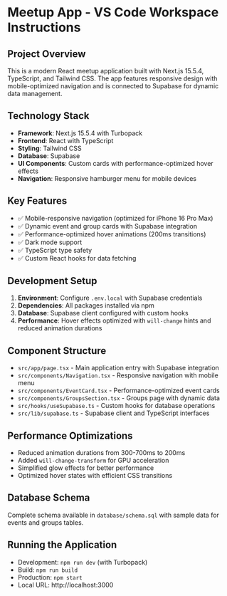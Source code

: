 # Meetup App - VS Code Workspace Instructions

## Project Overview
This is a modern React meetup application built with Next.js 15.5.4, TypeScript, and Tailwind CSS. The app features responsive design with mobile-optimized navigation and is connected to Supabase for dynamic data management.

## Technology Stack
- **Framework**: Next.js 15.5.4 with Turbopack
- **Frontend**: React with TypeScript
- **Styling**: Tailwind CSS
- **Database**: Supabase
- **UI Components**: Custom cards with performance-optimized hover effects
- **Navigation**: Responsive hamburger menu for mobile devices

## Key Features
- ✅ Mobile-responsive navigation (optimized for iPhone 16 Pro Max)
- ✅ Dynamic event and group cards with Supabase integration
- ✅ Performance-optimized hover animations (200ms transitions)
- ✅ Dark mode support
- ✅ TypeScript type safety
- ✅ Custom React hooks for data fetching

## Development Setup
1. **Environment**: Configure `.env.local` with Supabase credentials
2. **Dependencies**: All packages installed via npm
3. **Database**: Supabase client configured with custom hooks
4. **Performance**: Hover effects optimized with `will-change` hints and reduced animation durations

## Component Structure
- `src/app/page.tsx` - Main application entry with Supabase integration
- `src/components/Navigation.tsx` - Responsive navigation with mobile menu
- `src/components/EventCard.tsx` - Performance-optimized event cards
- `src/components/GroupsSection.tsx` - Groups page with dynamic data
- `src/hooks/useSupabase.ts` - Custom hooks for database operations
- `src/lib/supabase.ts` - Supabase client and TypeScript interfaces

## Performance Optimizations
- Reduced animation durations from 300-700ms to 200ms
- Added `will-change-transform` for GPU acceleration
- Simplified glow effects for better performance
- Optimized hover states with efficient CSS transitions

## Database Schema
Complete schema available in `database/schema.sql` with sample data for events and groups tables.

## Running the Application
- Development: `npm run dev` (with Turbopack)
- Build: `npm run build`
- Production: `npm start`
- Local URL: http://localhost:3000
